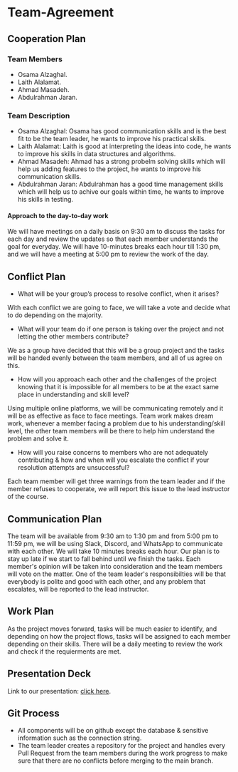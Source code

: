 # Team-Agreement

## Cooperation Plan

### Team Members

+ Osama Alzaghal.
+ Laith Alalamat.
+ Ahmad Masadeh.
+ Abdulrahman Jaran.

### Team Description

+ Osama Alzaghal: Osama has good communication skills and is the best fit to be the team leader, he wants to improve his practical skills.
+ Laith Alalamat: Laith is good at interpreting the ideas into code, he wants to improve his skills in data structures and algorithms.
+ Ahmad Masadeh: Ahmad has a strong probelm solving skills which will help us adding features to the project, he wants to improve his communication skills.
+ Abdulrahman Jaran: Abdulrahman has a good time management skills which will help us to achive our goals within time, he wants to improve his skills in testing.

#### Approach to the day-to-day work

We will have meetings on a daily basis on 9:30 am to discuss the tasks for each day and review the updates so that each member understands the goal for everyday. We will have 10-minutes breaks each hour till 1:30 pm, and we will have a meeting at 5:00 pm to review the work of the day.

## Conflict Plan

+ What will be your group’s process to resolve conflict, when it arises?

 With each conflict we are going to face, we will take a vote and decide what to do depending on the majority.
 
+ What will your team do if one person is taking over the project and not letting the other members contribute?

 We as a group have decided that this will be a group project and the tasks will be handed evenly between the team members, and all of us agree on this.
 
+ How will you approach each other and the challenges of the project knowing that it is impossible for all members to be at the exact same place in understanding and skill level?

 Using multiple online platforms, we will be communicating remotely and it will be as effective as face to face meetings. Team work makes dream work, whenever a member facing a problem due to his understanding/skill level, the other team members will be there to help him understand the problem and solve it.

+ How will you raise concerns to members who are not adequately contributing & how and when will you escalate the conflict if your resolution attempts are unsuccessful?
 
 Each team member will get three warnings from the team leader and if the member refuses to cooperate, we will report this issue to the lead instructor of the course.
 
## Communication Plan

The team will be available from 9:30 am to 1:30 pm and from 5:00 pm to 11:59 pm, we will be using Slack, Discord, and WhatsApp to communicate with each other. We will take 10 minutes breaks each hour. Our plan is to stay up late if we start to fall behind until we finish the tasks. Each member's opinion will be taken into consideration and the team members will vote on the matter. One of the team leader's responsibilties will be that everybody is polite and good with each other, and any problem that escalates, will be reported to the lead instructor.

## Work Plan

As the project moves forward, tasks will be much easier to identify, and depending on how the project flows, tasks will be assigned to each member depending on their skills. There will be a daily meeting to review the work and check if the requierments are met.

## Presentation Deck

Link to our presentation: [click here](https://docs.google.com/presentation/d/1KqrcAxOtlLbhG8U26eGXzzjTl9c6V146zGKAMvm1vhw/edit?usp=sharing).

## Git Process

+ All components will be on github except the database & sensitive information such as the connection string.
+ The team leader creates a repository for the project and handles every Pull Request from the team members during the work progress to make sure that there are no conflicts before merging to the main branch.
